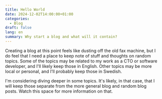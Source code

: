 ```yaml
---
title: Hello World
date: 2024-12-02T14:00:00+01:00
categories:
  - Blog
draft: false
lang: en
summary: Why start a blog and what will it contain?
---
```


Creating a blog at this point feels like dusting off the old fax machine, but I do feel that I need a place to keep note of stuff and thoughts on random topics. Some of the topics may be related to my work as a CTO or software developer, and I'll likely keep those in English. Other topics may be more local or personal, and I'll probably keep those in Swedish.

I'm considering diving deeper in some topics. It's likely, in that case, that I will keep those separate from the more general blog and random blog posts. Watch this space for more information on that.
